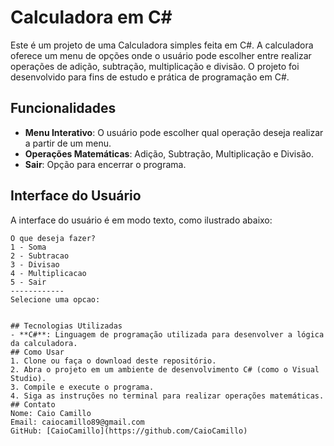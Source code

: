 # Calculadora em C#
Este é um projeto de uma Calculadora simples feita em C#. A calculadora oferece um menu de opções onde o usuário pode escolher entre realizar operações de adição, subtração, multiplicação e divisão. O projeto foi desenvolvido para fins de estudo e prática de programação em C#.
## Funcionalidades
- **Menu Interativo**: O usuário pode escolher qual operação deseja realizar a partir de um menu.
- **Operações Matemáticas**: Adição, Subtração, Multiplicação e Divisão.
- **Sair**: Opção para encerrar o programa.
## Interface do Usuário
A interface do usuário é em modo texto, como ilustrado abaixo:
```plaintext
O que deseja fazer?
1 - Soma
2 - Subtracao
3 - Divisao
4 - Multiplicacao
5 - Sair
------------
Selecione uma opcao: 


## Tecnologias Utilizadas
- **C#**: Linguagem de programação utilizada para desenvolver a lógica da calculadora.
## Como Usar
1. Clone ou faça o download deste repositório.
2. Abra o projeto em um ambiente de desenvolvimento C# (como o Visual Studio).
3. Compile e execute o programa.
4. Siga as instruções no terminal para realizar operações matemáticas.
## Contato
Nome: Caio Camillo  
Email: caiocamillo89@gmail.com  
GitHub: [CaioCamillo](https://github.com/CaioCamillo)

